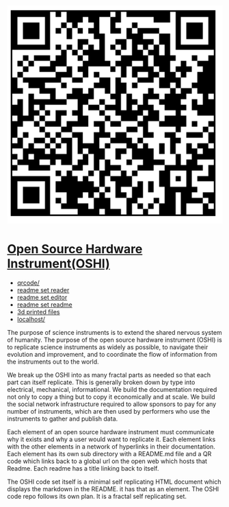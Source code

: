 ![](OSHI-qrcode.png)
# [Open Source Hardware Instrument(OSHI)](https://github.com/lafelabs/OSHI)

 - [qrcode/](qrcode/)
 - [readme set reader](readme/readme-reader.html)
 - [readme set editor](readme/readme-editor.html)
 - [readme set readme](readme/)
 - [3d printed files](3dprint/)
 - [localhost/](http://localhost/)


The purpose of science instruments is to extend the shared nervous system of humanity. The purpose of the open source hardware instrument (OSHI) is to replicate science instruments as widely as possible, to navigate their evolution and improvement, and to coordinate the flow of information from the instruments out to the world. 

We break up the OSHI into as many fractal parts as needed so that each part can itself replicate. This is generally broken down by type into electrical, mechanical,  informational.  We build the documentation required not only to copy a thing but to copy it economically and at scale.  We build the social network infrastructure required to allow sponsors to pay for any number of instruments, which are then used by performers who use the instruments to gather and publish data. 

Each element of an open source hardware instrument must communicate why it exists and why a user would want to replicate it.  Each element links with the other elements in a network of hyperlinks in their documentation. Each element has its own sub directory with a README.md file and a QR code which links back to a global url on the open web which hosts that Readme. Each readme has a title linking back to itself. 

The OSHI code set itself is a minimal self replicating HTML document which displays the markdown in the README. it has that as an element.  The OSHI code repo follows its own plan. It is a fractal self replicating set. 



